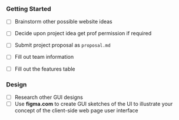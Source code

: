### Getting Started
- [ ] Brainstorm other possible website ideas 
- [ ] Decide upon project idea get prof permission if required 
- [ ] Submit project proposal as `proposal.md`
- [ ] Fill out team information
- [ ] Fill out the features table


### Design
- [ ] Research other GUI designs 
- [ ] Use **figma.com** to create GUI sketches of the UI to illustrate your concept of the client-side web page user interface